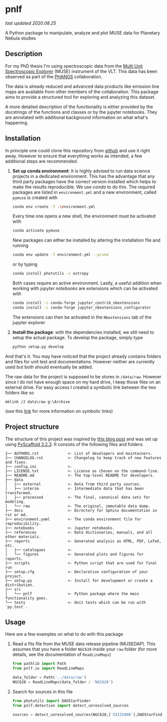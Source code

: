 # pnlf

*last updated 2020.08.25*

A Python package to manipulate, analyze and plot MUSE data for Planetary Nebula studies



## Description

For my PhD thesis I'm using spectroscopic data from the [Multi Unit Spectroscopic Explorer](https://www.eso.org/sci/facilities/develop/instruments/muse.html) (MUSE) instrument of the VLT. This data has been observed as part of the [PHANGS](https://sites.google.com/view/phangs/home) collaboration. 

The data is already reduced and advanced data products like emission line maps are available from other members of the collaboration. This package aims to provide a structured tool for exploring and analyzing this dataset.

A more detailed description of the functionality is either provided by the docstrings of the functions and classes or by the jupyter notebooks. They are annotated with additional background information on what what's happening.

## Installation

In principle one could clone this repository from [github](https://github.com/fschmnn/pnlf) and use it right away. However to ensure that everything works as intended, a few additional steps are recommended.

1. **Set up conda environment**: It is highly advised to run data science projects in a dedicated environment. This has the advantage that any third party packages have the correct version installed which helps to make the results reproducible. We use *conda* to do this. The required packages are listed in `environment.yml` and a new environment, called `pymuse` is created with

   ```bash
   conda env create -f .\environment.yml
   ```

    Every time one opens a new shell, the environment must be activated with

   ```bash
   conda activate pymuse
   ```

   New packages can either be installed by altering the installation file and running

   ```bash
   conda env update -f environment.yml --prune
   ```

   or by typing

   ```bash
   conda install photutils -c astropy
   ```

   Both cases require an active environment. Lastly, a useful addition when working with *jupyter notebooks* are extensions which can be activated with

   ```bash
   conda install -c conda-forge jupyter_contrib_nbextensions
   conda install -c conda-forge jupyter_nbextensions_configurator
   ```

   The extensions can then be activated in the `Nbextensions` tab of the jupyter explorer

2. **Install the package**: with the dependencies installed, we still need to setup the actual package. To develop the package, simply type

   ```bash
   python setup.py develop
   ```

And that's it. You may have noticed that the project already contains folders and files for unit test and documentations. However neither are currently used but both should eventually be added.

The raw data for the project is supposed to be stores in `/data/raw`. However since I do not have enough space on my hard drive, I keep those files on an external drive. For easy access I created a symbolic link between the two folders like so 

```
mklink /J data\raw g:\Archive
```

(see this [link](https://www.howtogeek.com/howto/16226/complete-guide-to-symbolic-links-symlinks-on-windows-or-linux/) for more information on symbolic links)



## Project structure

The structure of this project was inspired by [this blog post](https://florianwilhelm.info/2018/11/working_efficiently_with_jupyter_lab/) and was set up using [PyScaffold 3.2.3](https://pyscaffold.org/). It consists of the following files and folders: 

```
├── AUTHORS.rst             <- List of developers and maintainers.
├── CHANGELOG.rst           <- Changelog to keep track of new features and fixes.
├── config.ini              <- 
├── LICENSE.txt             <- License as chosen on the command-line.
├── README.md               <- The top-level README for developers.
├── data
│   ├── external            <- Data from third party sources.
│   ├── interim             <- Intermediate data that has been transformed.
│   ├── processed           <- The final, canonical data sets for modeling.
│   └── raw                 <- The original, immutable data dump.
├── docs                    <- Directory for Sphinx documentation in rst or md.
├── environment.yaml        <- The conda environment file for reproducibility.
├── notebooks               <- Jupyter notebooks. 
├── references              <- Data dictionaries, manuals, and all other materials.
├── reports                 <- Generated analysis as HTML, PDF, LaTeX, etc.
│   ├── catalogues          <- 
│   └── figures             <- Generated plots and figures for reports.
├── scripts                 <- Python script that are used for final run
├── setup.cfg               <- Declarative configuration of your project.
├── setup.py                <- Install for development or create a distribution.
├── src
│   └── pnlf                <- Python package where the main functionality goes.
└── tests                   <- Unit tests which can be run with `py.test`.
```

## Usage

Here are a few examples on what to do with this package

1. Read a fits file from the MUSE data release pipeline (MUSEDAP). This assumes that you have a folder `NGC628` inside your `raw` folder (for more details, see the documentation of `ReadLineMaps`)

   ```python
   from pathlib import Path
   from pnlf.io import ReadLineMaps
   
   data_folder = Path('../data/raw')
   NGC628 = ReadLineMaps(data_folder / 'NGC628')
   ```

2. Search for sources in this file

   ```python
   from photutils import DAOStarFinder
   from pnlf.detection import detect_unresolved_sources
   
   sources = detect_unresolved_sources(NGC628,['OIII5006'],DAOStarFinder)
   ```
